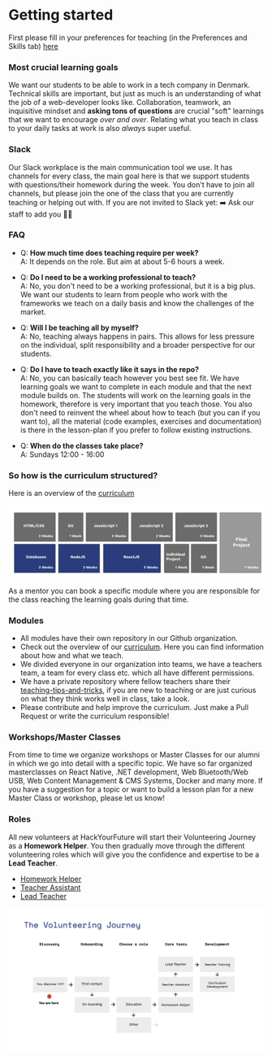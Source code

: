 # Getting started

First please fill in your preferences for teaching (in the Preferences and Skills tab) [here](https://docs.google.com/spreadsheets/d/1bvagz2DZkV44Hb5a0eATC7tip34o_F496FKVzzmjQGU/edit?usp=sharing)

### Most crucial learning goals

We want our students to be able to work in a tech company in Denmark. Technical skills are important, but just as much is an understanding of what the job of a web-developer looks like. Collaboration, teamwork, an inquisitive mindset and **asking tons of questions** are crucial "soft" learnings that we want to encourage _over and over_. Relating what you teach in class to your daily tasks at work is also _always_ super useful.

### Slack

Our Slack workplace is the main communication tool we use. It has channels for every class, the main goal here is that we support students with questions/their homework during the week. You don't have to join all channels, but please join the one of the class that you are currently teaching or helping out with. If you are not invited to Slack yet: :arrow_right: Ask our staff to add you 👨‍💻

### FAQ

- Q: **How much time does teaching require per week?**  
  A: It depends on the role. But aim at about 5-6 hours a week.

- Q: **Do I need to be a working professional to teach?**  
  A: No, you don't need to be a working professional, but it is a big plus. We want our students to learn from people who work with the frameworks we teach on a daily basis and know the challenges of the market.

- Q: **Will I be teaching all by myself?**  
  A: No, teaching always happens in pairs. This allows for less pressure on the individual, split responsibility and a broader perspective for our students.

- Q: **Do I have to teach exactly like it says in the repo?**  
  A: No, you can basically teach however you best see fit. We have learning goals we want to complete in each module and that the next module builds on. The students will work on the learning goals in the homework, therefore is very important that you teach those. You also don't need to reinvent the wheel about how to teach (but you can if you want to), all the material (code examples, exercises and documentation) is there in the lesson-plan if you prefer to follow existing instructions.

- Q: **When do the classes take place?**  
  A: Sundays 12:00 - 16:00

### So how is the curriculum structured?

Here is an overview of the [curriculum](https://github.com/HackYourFuture-CPH/curriculum)

![Curriculum graphic + project](https://raw.githubusercontent.com/HackYourFuture-CPH/curriculum/master/curriculum_2020.png)

As a mentor you can book a specific module where you are responsible for the class reaching the learning goals during that time.

### Modules

- All modules have their own repository in our Github organization.
- Check out the overview of our [curriculum](https://github.com/HackYourFuture-CPH/curriculum). Here you can find information about how and what we teach.
- We divided everyone in our organization into teams, we have a teachers team, a team for every class etc. which all have different permissions.
- We have a private repository where fellow teachers share their [teaching-tips-and-tricks](https://github.com/HackYourFuture/teaching_tips_tricks), if you are new to teaching or are just curious on what they think works well in class, take a look.
- Please contribute and help improve the curriculum. Just make a Pull Request or write the curriculum responsible!

### Workshops/Master Classes

From time to time we organize workshops or Master Classes for our alumni in which we go into detail with a specific topic. We have so far organized masterclasses on React Native, .NET development, Web Bluetooth/Web USB, Web Content Management & CMS Systems, Docker and many more. If you have a suggestion for a topic or want to build a lesson plan for a new Master Class or workshop, please let us know!

### Roles

All new volunteers at HackYourFuture will start their Volunteering Journey as a **Homework Helper**. You then gradually move through the different volunteering roles which will give you the confidence and expertise to be a **Lead Teacher**.

- [Homework Helper](roles/homework-helper.md)
- [Teacher Assistant](roles/teaching-assistant.md)
- [Lead Teacher](roles/lead-teacher.md)

![Volunteering Journey](./volunteering-journey.png)
